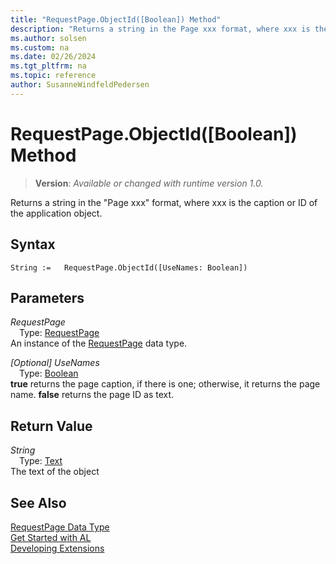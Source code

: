 ```yaml
---
title: "RequestPage.ObjectId([Boolean]) Method"
description: "Returns a string in the Page xxx format, where xxx is the caption or ID of the application object."
ms.author: solsen
ms.custom: na
ms.date: 02/26/2024
ms.tgt_pltfrm: na
ms.topic: reference
author: SusanneWindfeldPedersen
---
```

[//]: # (START>DO_NOT_EDIT)
[//]: # (IMPORTANT:Do not edit any of the content between here and the END>DO_NOT_EDIT.)
[//]: # (Any modifications should be made in the .xml files in the ModernDev repo.)
# RequestPage.ObjectId([Boolean]) Method
> **Version**: _Available or changed with runtime version 1.0._

Returns a string in the "Page xxx" format, where xxx is the caption or ID of the application object.


## Syntax
```AL
String :=   RequestPage.ObjectId([UseNames: Boolean])
```
## Parameters
*RequestPage*  
&emsp;Type: [RequestPage](requestpage-data-type.md)  
An instance of the [RequestPage](requestpage-data-type.md) data type.  

*[Optional] UseNames*  
&emsp;Type: [Boolean](../boolean/boolean-data-type.md)  
**true** returns the page caption, if there is one; otherwise, it returns the page name. **false** returns the page ID as text.  


## Return Value
*String*  
&emsp;Type: [Text](../text/text-data-type.md)  
The text of the object


[//]: # (IMPORTANT: END>DO_NOT_EDIT)
## See Also
[RequestPage Data Type](requestpage-data-type.md)  
[Get Started with AL](../../devenv-get-started.md)  
[Developing Extensions](../../devenv-dev-overview.md)